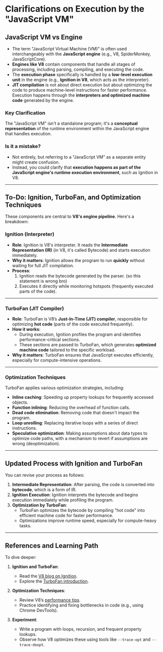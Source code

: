 # Clarifications on Execution by the "JavaScript VM"

## JavaScript VM vs Engine

- The term "JavaScript Virtual Machine (VM)" is often used interchangeably with the **JavaScript engine** (e.g., V8, SpiderMonkey, JavaScriptCore).
- **Engines like V8** contain components that handle all stages of processing, including parsing, compiling, and executing the code.
- The **execution phase** specifically is handled by a **low-level execution unit** in the engine (e.g., **Ignition in V8**, which acts as the interpreter).
- **JIT compilation** is not about direct execution but about optimizing the code to produce machine-level instructions for faster performance. Execution happens through the **interpreters and optimized machine code** generated by the engine.

### Key Clarification

The "JavaScript VM" isn't a standalone program; it's a **conceptual representation** of the runtime environment within the JavaScript engine that handles execution.

### Is it a mistake?

- Not entirely, but referring to a "JavaScript VM" as a separate entity might create confusion.
- Instead, you could clarify that **execution happens as part of the JavaScript engine's runtime execution environment**, such as Ignition in V8.

---

## To-Do: Ignition, TurboFan, and Optimization Techniques

These components are central to **V8's engine pipeline**. Here's a breakdown:

### Ignition (Interpreter)

- **Role**: Ignition is V8's interpreter. It reads the **Intermediate Representation (IR)** (in V8, it's called Bytecode) and starts execution immediately.
- **Why it matters**: Ignition allows the program to run **quickly** without waiting for full JIT compilation.
- **Process**:
  1. Ignition reads the bytecode generated by the parser. (so this statement is wrong bro)
  2. Executes it directly while monitoring hotspots (frequently executed parts of the code).

---

### TurboFan (JIT Compiler)

- **Role**: TurboFan is V8’s **Just-In-Time (JIT) compiler**, responsible for optimizing **hot code** (parts of the code executed frequently).
- **How it works**:
  - During execution, Ignition profiles the program and identifies performance-critical sections.
  - These sections are passed to TurboFan, which generates **optimized machine code** tailored to the specific workload.
- **Why it matters**: TurboFan ensures that JavaScript executes efficiently, especially for compute-intensive operations.

---

### Optimization Techniques

TurboFan applies various optimization strategies, including:

- **Inline caching**: Speeding up property lookups for frequently accessed objects.
- **Function inlining**: Reducing the overhead of function calls.
- **Dead code elimination**: Removing code that doesn't impact the program.
- **Loop unrolling**: Replacing iterative loops with a series of direct instructions.
- **Speculative optimization**: Making assumptions about data types to optimize code paths, with a mechanism to revert if assumptions are wrong (deoptimization).

---

## Updated Process with Ignition and TurboFan

You can revise your process as follows:

1. **Intermediate Representation**: After parsing, the code is converted into **bytecode**, which is a form of IR.
2. **Ignition Execution**: Ignition interprets the bytecode and begins execution immediately while profiling the program.
3. **Optimization by TurboFan**:
   - TurboFan optimizes the bytecode by compiling "hot code" into efficient machine code for faster performance.
   - Optimizations improve runtime speed, especially for compute-heavy tasks.

---

## References and Learning Path

To dive deeper:

1. **Ignition and TurboFan**:

   - Read the [V8 blog on Ignition](https://v8.dev/blog/ignition-interpreter).
   - Explore the [TurboFan introduction](https://v8.dev/blog/turbofan-jit).

2. **Optimization Techniques**:

   - Review V8’s [performance tips](https://v8.dev/docs).
   - Practice identifying and fixing bottlenecks in code (e.g., using Chrome DevTools).

3. **Experiment**:
   - Write a program with loops, recursion, and frequent property lookups.
   - Observe how V8 optimizes these using tools like `--trace-opt` and `--trace-deopt`.
